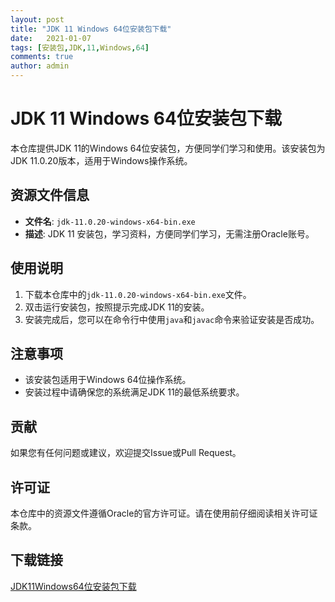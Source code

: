 ```yaml
---
layout: post
title: "JDK 11 Windows 64位安装包下载"
date:   2021-01-07
tags: [安装包,JDK,11,Windows,64]
comments: true
author: admin
---
```

# JDK 11 Windows 64位安装包下载

本仓库提供JDK 11的Windows 64位安装包，方便同学们学习和使用。该安装包为JDK 11.0.20版本，适用于Windows操作系统。

## 资源文件信息

- **文件名**: `jdk-11.0.20-windows-x64-bin.exe`
- **描述**: JDK 11 安装包，学习资料，方便同学们学习，无需注册Oracle账号。

## 使用说明

1. 下载本仓库中的`jdk-11.0.20-windows-x64-bin.exe`文件。
2. 双击运行安装包，按照提示完成JDK 11的安装。
3. 安装完成后，您可以在命令行中使用`java`和`javac`命令来验证安装是否成功。

## 注意事项

- 该安装包适用于Windows 64位操作系统。
- 安装过程中请确保您的系统满足JDK 11的最低系统要求。

## 贡献

如果您有任何问题或建议，欢迎提交Issue或Pull Request。

## 许可证

本仓库中的资源文件遵循Oracle的官方许可证。请在使用前仔细阅读相关许可证条款。

## 下载链接

[JDK11Windows64位安装包下载](https://pan.quark.cn/s/0db33c775ad1)
